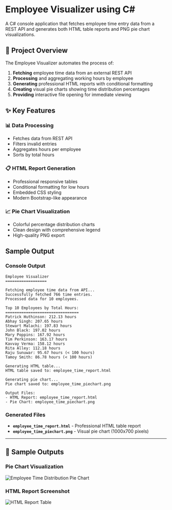 # Employee Visualizer using C#

A C# console application that fetches employee time entry data from a REST API and generates both HTML table reports and PNG pie chart visualizations.

## 🎯 Project Overview

The Employee Visualizer automates the process of:
1. **Fetching** employee time data from an external REST API
2. **Processing** and aggregating working hours by employee
3. **Generating** professional HTML reports with conditional formatting
4. **Creating** visual pie charts showing time distribution percentages
5. **Providing** interactive file opening for immediate viewing

## ✨ Key Features

### 📊 **Data Processing**
- Fetches data from REST API
- Filters invalid entries
- Aggregates hours per employee
- Sorts by total hours

### 📋 **HTML Report Generation**
- Professional responsive tables
- Conditional formatting for low hours
- Embedded CSS styling
- Modern Bootstrap-like appearance

### 📈 **Pie Chart Visualization**
- Colorful percentage distribution charts
- Clean design with comprehensive legend
- High-quality PNG export


##  Sample Output

### **Console Output**
```
Employee Visualizer
==================

Fetching employee time data from API...
Successfully fetched 766 time entries.
Processed data for 10 employees.

Top 10 Employees by Total Hours:
================================
Patrick Huthinson: 212.13 hours
Abhay Singh: 207.65 hours
Stewart Malachi: 197.83 hours
John Black: 197.02 hours
Mary Poppins: 167.92 hours
Tim Perkinson: 163.17 hours
Kavvay Verma: 158.12 hours
Rita Alley: 112.18 hours
Raju Sunuwar: 95.67 hours (< 100 hours)
Tamoy Smith: 86.78 hours (< 100 hours)

Generating HTML table...
HTML table saved to: employee_time_report.html

Generating pie chart...
Pie chart saved to: employee_time_piechart.png

Output Files:
- HTML Report: employee_time_report.html
- Pie Chart: employee_time_piechart.png
```

### **Generated Files**
- **`employee_time_report.html`** - Professional HTML table report
- **`employee_time_piechart.png`** - Visual pie chart (1000x700 pixels)

---

## 📸 Sample Outputs

### **Pie Chart Visualization**
![Employee Time Distribution Pie Chart](screenshots/employee_time_piechart.png)

### **HTML Report Screenshot**
![HTML Report Table](screenshots/html_report_screenshot.png)


